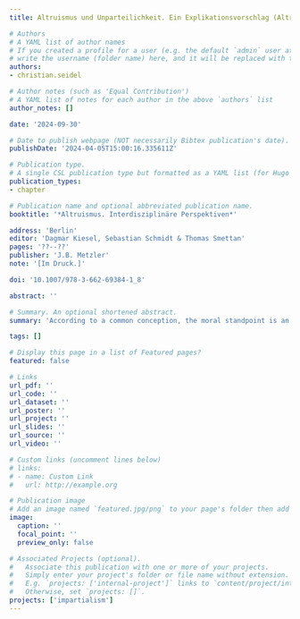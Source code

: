 ```yaml
---
title: Altruismus und Unparteilichkeit. Ein Explikationsvorschlag (Altruism and impartiality. A proposal for explication)

# Authors
# A YAML list of author names
# If you created a profile for a user (e.g. the default `admin` user at `content/authors/admin/`), 
# write the username (folder name) here, and it will be replaced with their full name and linked to their profile.
authors:
- christian.seidel

# Author notes (such as 'Equal Contribution')
# A YAML list of notes for each author in the above `authors` list
author_notes: []

date: '2024-09-30'

# Date to publish webpage (NOT necessarily Bibtex publication's date).
publishDate: '2024-04-05T15:00:16.335611Z'

# Publication type.
# A single CSL publication type but formatted as a YAML list (for Hugo requirements).
publication_types:
- chapter

# Publication name and optional abbreviated publication name.
booktitle: '*Altruismus. Interdisziplinäre Perspektiven*'

address: 'Berlin'
editor: 'Dagmar Kiesel, Sebastian Schmidt & Thomas Smettan'
pages: '??--??'
publisher: 'J.B. Metzler'
note: '[Im Druck.]'

doi: '10.1007/978-3-662-69384-1_8'

abstract: ''

# Summary. An optional shortened abstract.
summary: 'According to a common conception, the moral standpoint is an impartial one. How does this fit in with the fact that altruism is regarded as a particularly noble moral attitude that is opposed to egoism and goes beyond impartiality? This article examines the relationship between altruism and impartiality in more detail. Within a framework for representing practical deliberation, one can distinguish between formal, structural and substantive (non-)partisanship. Altruistic deliberation proves to be structurally partisan if it is understood in contrast to egoism. A closer connection between altruism and impartiality, on the other hand, results from an explication that gives special moral relevance to the fact that making others happy makes oneself happy. Altruism then stands in a complex relationship to one`s own well-being and concern for others - a relationship that is compatible with the impartiality of the moral standpoint.'

tags: []

# Display this page in a list of Featured pages?
featured: false

# Links
url_pdf: ''
url_code: ''
url_dataset: ''
url_poster: ''
url_project: ''
url_slides: ''
url_source: ''
url_video: ''

# Custom links (uncomment lines below)
# links:
# - name: Custom Link
#   url: http://example.org

# Publication image
# Add an image named `featured.jpg/png` to your page's folder then add a caption below.
image:
  caption: ''
  focal_point: ''
  preview_only: false

# Associated Projects (optional).
#   Associate this publication with one or more of your projects.
#   Simply enter your project's folder or file name without extension.
#   E.g. `projects: ['internal-project']` links to `content/project/internal-project/index.md`.
#   Otherwise, set `projects: []`.
projects: ['impartialism']
---
```


<!--- Add the **full text** or **supplementary notes** for the publication here using Markdown formatting. --->
